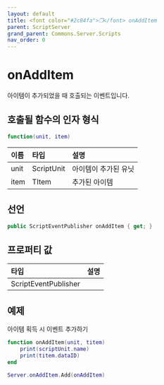 ```yaml
---
layout: default
title: <font color="#2c84fa">❒</font> onAddItem
parent: ScriptServer
grand_parent: Commons.Server.Scripts
nav_order: 0
---
```


<!-- 아래로 편집 -->

# onAddItem
아이템이 추가되었을 때 호출되는 이벤트입니다. 

## 호출될 함수의 인자 형식 
```lua
function(unit, item)
```

|이름|타입|설명|
|:-|:-|:-|
|unit|ScriptUnit|아이템이 추가된 유닛|
|item|TItem|추가된 아이템|

## 선언
```cs
public ScriptEventPublisher onAddItem { get; }
```

## 프로퍼티 값

|타입|설명|
|:-|:-|
|ScriptEventPublisher|

## 예제 
아이템 획득 시 이벤트 추가하기
```lua
function onAddItem(unit, titem)
    print(scriptUnit.name)
    print(titem.dataID)
end

Server.onAddItem.Add(onAddItem)
```